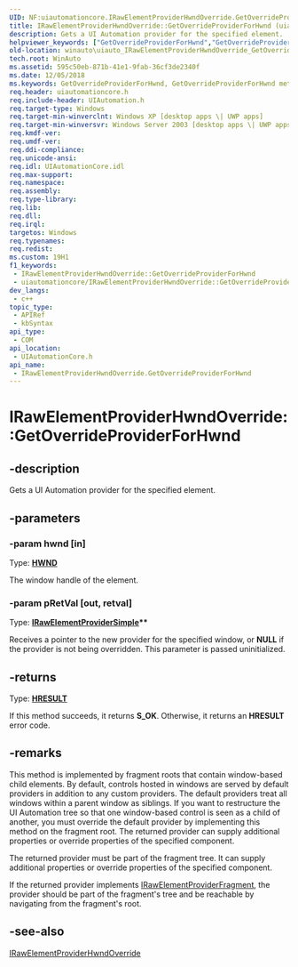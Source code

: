 ```yaml
---
UID: NF:uiautomationcore.IRawElementProviderHwndOverride.GetOverrideProviderForHwnd
title: IRawElementProviderHwndOverride::GetOverrideProviderForHwnd (uiautomationcore.h)
description: Gets a UI Automation provider for the specified element.
helpviewer_keywords: ["GetOverrideProviderForHwnd","GetOverrideProviderForHwnd method [Windows Accessibility]","GetOverrideProviderForHwnd method [Windows Accessibility]","IRawElementProviderHwndOverride interface","IRawElementProviderHwndOverride interface [Windows Accessibility]","GetOverrideProviderForHwnd method","IRawElementProviderHwndOverride.GetOverrideProviderForHwnd","IRawElementProviderHwndOverride::GetOverrideProviderForHwnd","uiauto.uiauto_IRawElementProviderHwndOverride_GetOverrideProviderForHwnd","uiauto_IRawElementProviderHwndOverride_GetOverrideProviderForHwnd","uiautomationcore/IRawElementProviderHwndOverride::GetOverrideProviderForHwnd","winauto.uiauto_IRawElementProviderHwndOverride_GetOverrideProviderForHwnd"]
old-location: winauto\uiauto_IRawElementProviderHwndOverride_GetOverrideProviderForHwnd.htm
tech.root: WinAuto
ms.assetid: 595c50eb-871b-41e1-9fab-36cf3de2340f
ms.date: 12/05/2018
ms.keywords: GetOverrideProviderForHwnd, GetOverrideProviderForHwnd method [Windows Accessibility], GetOverrideProviderForHwnd method [Windows Accessibility],IRawElementProviderHwndOverride interface, IRawElementProviderHwndOverride interface [Windows Accessibility],GetOverrideProviderForHwnd method, IRawElementProviderHwndOverride.GetOverrideProviderForHwnd, IRawElementProviderHwndOverride::GetOverrideProviderForHwnd, uiauto.uiauto_IRawElementProviderHwndOverride_GetOverrideProviderForHwnd, uiauto_IRawElementProviderHwndOverride_GetOverrideProviderForHwnd, uiautomationcore/IRawElementProviderHwndOverride::GetOverrideProviderForHwnd, winauto.uiauto_IRawElementProviderHwndOverride_GetOverrideProviderForHwnd
req.header: uiautomationcore.h
req.include-header: UIAutomation.h
req.target-type: Windows
req.target-min-winverclnt: Windows XP [desktop apps \| UWP apps]
req.target-min-winversvr: Windows Server 2003 [desktop apps \| UWP apps]
req.kmdf-ver: 
req.umdf-ver: 
req.ddi-compliance: 
req.unicode-ansi: 
req.idl: UIAutomationCore.idl
req.max-support: 
req.namespace: 
req.assembly: 
req.type-library: 
req.lib: 
req.dll: 
req.irql: 
targetos: Windows
req.typenames: 
req.redist: 
ms.custom: 19H1
f1_keywords:
 - IRawElementProviderHwndOverride::GetOverrideProviderForHwnd
 - uiautomationcore/IRawElementProviderHwndOverride::GetOverrideProviderForHwnd
dev_langs:
 - c++
topic_type:
 - APIRef
 - kbSyntax
api_type:
 - COM
api_location:
 - UIAutomationCore.h
api_name:
 - IRawElementProviderHwndOverride.GetOverrideProviderForHwnd
---
```


# IRawElementProviderHwndOverride::GetOverrideProviderForHwnd


## -description

Gets a UI Automation provider for the specified element.

## -parameters

### -param hwnd [in]

Type: <b><a href="/windows/desktop/WinProg/windows-data-types">HWND</a></b>

The window handle of the element.

### -param pRetVal [out, retval]

Type: <b><a href="/windows/desktop/api/uiautomationcore/nn-uiautomationcore-irawelementprovidersimple">IRawElementProviderSimple</a>**</b>

Receives a pointer to the new provider for the specified window, or <b>NULL</b> if the provider is not being overridden. 
				This parameter is passed uninitialized.

## -returns

Type: <b><a href="/windows/desktop/WinProg/windows-data-types">HRESULT</a></b>

If this method succeeds, it returns <b>S_OK</b>. Otherwise, it returns an <b>HRESULT</b> error code.

## -remarks

This method is implemented by fragment roots that contain window-based child elements. 
			By default, controls hosted in windows are served by default providers in addition to any custom providers. 
			The default providers treat all windows within a parent window as siblings. If you want to restructure the UI Automation 
			tree so that one window-based control is seen as a child of another, you must override the default provider by implementing 
			this method on the fragment root. The returned provider can supply additional properties or override properties of the 
			specified component.

The returned provider must be part of the fragment tree. It can supply additional properties or 
			override properties of the specified component.

If the returned provider implements <a href="/windows/desktop/api/uiautomationcore/nn-uiautomationcore-irawelementproviderfragment">IRawElementProviderFragment</a>, 
			the provider should be part of the fragment's tree and be reachable by navigating from the fragment's root.

## -see-also

<a href="/windows/desktop/api/uiautomationcore/nn-uiautomationcore-irawelementproviderhwndoverride">IRawElementProviderHwndOverride</a>
